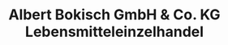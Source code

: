 ---
title: "Albert Bokisch GmbH & Co. KG Lebensmitteleinzelhandel"
url: /ense/albert-bokisch-gmbh-und-co-kg-lebensmitteleinzelhandel/
shop: Metzgerei
---